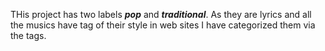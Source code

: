 THis project has two labels ***pop*** and ***traditional***.
As they are lyrics and all the musics have tag of their style in web sites
I have categorized them via the tags.